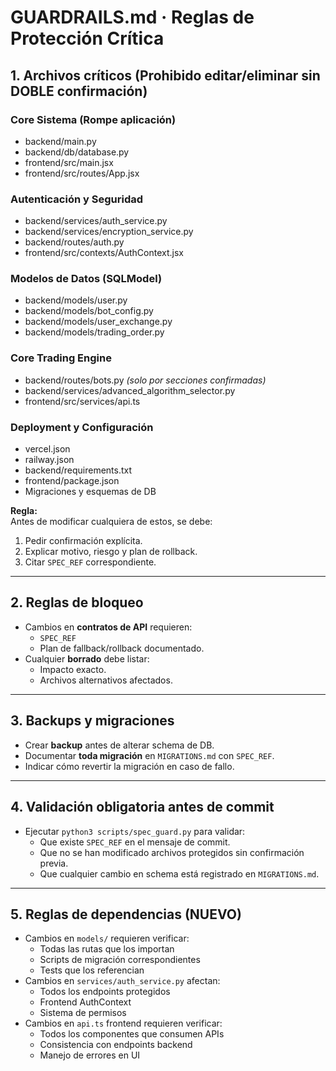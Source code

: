 # GUARDRAILS.md · Reglas de Protección Crítica

## 1. Archivos críticos (Prohibido editar/eliminar sin DOBLE confirmación)

### **Core Sistema (Rompe aplicación)**
- backend/main.py
- backend/db/database.py  
- frontend/src/main.jsx
- frontend/src/routes/App.jsx

### **Autenticación y Seguridad**
- backend/services/auth_service.py
- backend/services/encryption_service.py
- backend/routes/auth.py
- frontend/src/contexts/AuthContext.jsx

### **Modelos de Datos (SQLModel)**
- backend/models/user.py
- backend/models/bot_config.py
- backend/models/user_exchange.py
- backend/models/trading_order.py

### **Core Trading Engine**
- backend/routes/bots.py *(solo por secciones confirmadas)*
- backend/services/advanced_algorithm_selector.py
- frontend/src/services/api.ts

### **Deployment y Configuración**
- vercel.json
- railway.json  
- backend/requirements.txt
- frontend/package.json
- Migraciones y esquemas de DB

**Regla:**  
Antes de modificar cualquiera de estos, se debe:
1. Pedir confirmación explícita.
2. Explicar motivo, riesgo y plan de rollback.
3. Citar `SPEC_REF` correspondiente.

---

## 2. Reglas de bloqueo
- Cambios en **contratos de API** requieren:
  - `SPEC_REF`
  - Plan de fallback/rollback documentado.
- Cualquier **borrado** debe listar:
  - Impacto exacto.
  - Archivos alternativos afectados.

---

## 3. Backups y migraciones
- Crear **backup** antes de alterar schema de DB.
- Documentar **toda migración** en `MIGRATIONS.md` con `SPEC_REF`.
- Indicar cómo revertir la migración en caso de fallo.

---

## 4. Validación obligatoria antes de commit
- Ejecutar `python3 scripts/spec_guard.py` para validar:
  - Que existe `SPEC_REF` en el mensaje de commit.
  - Que no se han modificado archivos protegidos sin confirmación previa.
  - Que cualquier cambio en schema está registrado en `MIGRATIONS.md`.

---

## 5. Reglas de dependencias (NUEVO)
- Cambios en `models/` requieren verificar:
  - Todas las rutas que los importan
  - Scripts de migración correspondientes
  - Tests que los referencian
- Cambios en `services/auth_service.py` afectan:
  - Todos los endpoints protegidos 
  - Frontend AuthContext
  - Sistema de permisos
- Cambios en `api.ts` frontend requieren verificar:
  - Todos los componentes que consumen APIs
  - Consistencia con endpoints backend
  - Manejo de errores en UI